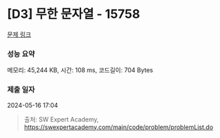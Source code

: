 # [D3] 무한 문자열 - 15758 

[문제 링크](https://swexpertacademy.com/main/code/problem/problemDetail.do?contestProbId=AYP5JmsqcngDFATW) 

### 성능 요약

메모리: 45,244 KB, 시간: 108 ms, 코드길이: 704 Bytes

### 제출 일자

2024-05-16 17:04



> 출처: SW Expert Academy, https://swexpertacademy.com/main/code/problem/problemList.do